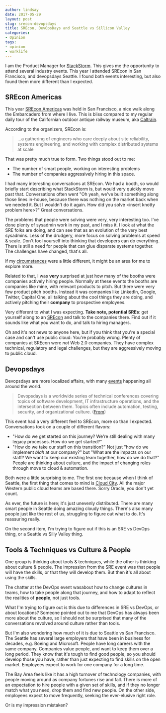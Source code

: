 ```yaml
---
author: lindsay
date: 2017-05-29
layout: post
slug: srecon-devopsdays
title: SREcon, DevOpsDays and Seattle vs Sillicon Valley
categories:
- Opinion
tags:
- opinion
- worklife
---
```


I am the Product Manager for [StackStorm](https://stackstorm.com). This gives me the opportunity to attend several industry events. This year I attended SREcon in San Francisco, and devopsdays Seattle. I found both events interesting, but also found them more different than I expected.

## SREcon Americas

This year [SREcon Americas](https://www.usenix.org/conference/srecon17americas) was held in San Francisco, a nice walk along the Embarcadero from where I live. This is bliss compared to my regular daily tour of the Californian outdoor antique railway museum, aka [Caltrain](http://www.caltrain.com). 

According to the organizers, SREcon is:

> …a gathering of engineers who care deeply about site reliability, systems engineering, and working with complex distributed systems at scale

That was pretty much true to form. Two things stood out to me:

* The number of smart people, working on interesting problems
* The number of companies aggressively hiring in this space.

I had many interesting conversations at SREcon. We had a booth, so would briefly start describing what StackStorm is, but would very quickly move past that. Conversations often went "Oh yeah, we've built something along those lines in-house, because there was nothing on the market back when we needed it. But I wouldn't do it again. How did you solve &lt;insert knotty problem here&gt;?" Great conversations.

The problems that people were solving were very, very interesting too. I've done plenty of sysadmin work in my past, and I miss it. I look at what the SRE folks are doing, and can see that as an evolution of the very best sysadmins. Less of the drudgery, more focus on solving problems at speed & scale. Don't fool yourself into thinking that developers can do everything. There is still a need for people that can glue disparate systems together. The challenges have changed, that's all.

If my [circumstances](https://en.wikipedia.org/wiki/L-1_visa) were a little different, it might be an area for me to explore more.

Related to that, I was **very** surprised at just how many of the booths were companies actively hiring people. Normally at these events the booths are companies like mine, with relevant products to pitch. But there were very few product pitch booths. Instead it was companies like LinkedIn, Google, Twitter, Capital One, all talking about the cool things they are doing, and actively pitching their **company** to prospective employees. 

Very different to what I was expecting. **Take note, potential SREs**: get yourself along to an [SREcon](https://www.usenix.org/conferences) and talk to the companies there. Find out if it sounds like what you want to do, and talk to hiring managers.

Oh and it's not news to anyone here, but if you think that you're a special case and can't use public cloud: You're probably wrong. Plenty of companies at SREcon were *not* Web 2.0 companies. They have complex technical, regulatory and legal challenges, but they are aggressively moving to public cloud.

## Devopsdays 

Devopsdays are more localized affairs, with many [events](https://www.devopsdays.org/events/) happening all around the world. 

> Devopsdays is a worldwide series of technical conferences covering topics of software development, IT infrastructure operations, and the intersection between them. Topics often include automation, testing, security, and organizational culture.
([From](https://www.devopsdays.org/about/))

This event had a very different feel to SREcon, more so than I expected. Conversations took on a couple of different flavors:

* "How do we get started on this journey? We're still dealing with many legacy processes. How do we get started?"
* "How do we take our staff on this transition?" Not just "how do we implement _blah_ at our company?" but "What are the impacts on our staff? We want to keep our existing team together, how do we do that?" People are thinking about culture, and the impact of changing roles through move to cloud & automation.

Both were a little surprising to me. The first one because when I think of Seattle, the first thing that comes to mind is [Cloud City](http://www.platformonomics.com/2016/01/a-dispatch-from-cloud-city-state-of-the-union-2016/). All the major Western public cloud teams are based there. Sorry Oracle, you don't yet count.  

As ever, the future is here; it's just unevenly distributed. There are many smart people in Seattle doing amazing cloudy things. There's also many people just like the rest of us, struggling to figure out what to do. It's reassuring really.

On the second item, I'm trying to figure out if this is an SRE vs DevOps thing, or a Seattle vs Silly Valley thing.

## Tools & Techniques vs Culture & People

One group is thinking about tools & techniques, while the other is thinking about culture & people. The impression from the SRE event was that people will have the skills, or that they will develop them. But then it's all about using the skills.

The chatter at the DevOps event wasabout how to change cultures in teams, how to take people along that journey, and how to adapt to reflect the realities of **people**, not just tools.

What I'm trying to figure out is this due to differences in SRE vs DevOps, or about locations? Someone pointed out to me that DevOps has always been more about the culture, so I should not be surprised that many of the conversations revolved around culture rather than tools.

But I'm also wondering how much of it is due to Seattle vs San Francisco. The Seattle has several large employers that have been in business for decades, e.g. Boeing and Microsoft. People have long careers with the same company. Companies value people, and want to keep them over a long period. They know that it's tough to find good people, so you should develop those you have, rather than just expecting to find skills on the open market. Employees expect to work for one company for a long time.

The Bay Area feels like it has a high turnover of technology companies, with people moving around as company fortunes rise and fall. There is more of an expectation to hire people with a given set of skills, and if they no longer match what you need, drop them and find new people. On the other side, employees expect to move frequently, seeking the ever-elusive right role.

Or is my impression mistaken?
